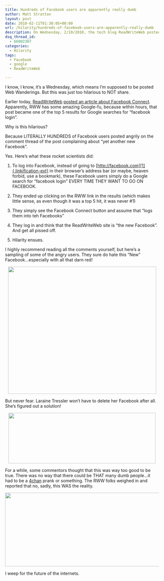 ```yaml
---
title: Hundreds of Facebook users are apparently really dumb
author: Matt Stratton
layout: post
date: 2010-02-11T01:30:05+00:00
url: /hilarity/hundreds-of-facebook-users-are-apparently-really-dumb
description: On Wednesday, 2/10/2010, the tech blog ReadWriteWeb posted an article about Facebook Connect. This post became highly ranked in Google for the term "facebook login"...which resulted in hundreds of Facebook users attempting to log into ReadWriteWeb, thinking the site was yet another Facebook redesign.
dsq_thread_id:
  - 66002307
categories:
  - Hilarity
tags:
  - Facebook
  - google
  - ReadWriteWeb

---
```

I know, I know, it&#8217;s a Wednesday, which means I&#8217;m supposed to be posted Web Wanderings. But this was just too hilarious to NOT share.

Earlier today, <a class="zem_slink" title="ReadWriteWeb" rel="homepage" href="http://readwriteweb.com">ReadWriteWeb</a> <a href="http://www.readwriteweb.com/archives/facebook_wants_to_be_your_one_true_loginpage3.php" target="_blank">posted an article about Facebook Connect</a>. Apparently, RWW has some amazing Google-fu, because within hours, that post became one of the top 5 results for Google searches for &#8220;facebook login&#8221;.


  


Why is this hilarious?

Because LITERALLY HUNDREDS of Facebook users posted angrily on the comment thread of the post complaining about &#8220;yet another new Facebook&#8221;.

Yes. Here&#8217;s what these rocket scientists did:

1) To log into Facebook, instead of going to [http://facebook.com][1]{.linkification-ext} in their browser&#8217;s address bar (or maybe, heaven forbid, use a bookmark), these Facebook users simply do a Google search for &#8220;facebook login&#8221; EVERY TIME THEY WANT TO GO ON FACEBOOK.

2) They ended up clicking on the RWW link in the results (which makes little sense, as even though it was a top 5 hit, it was never #1)

3) They simply see the Facebook Connect button and assume that &#8220;logs them into teh Facebooks&#8221;

4) They log in and think that the ReadWriteWeb site is &#8220;the new Facebook&#8221;. And get all pissed off.

5) Hilarity ensues.

I highly recommend reading all the comments yourself, but here&#8217;s a sampling of some of the angry users. They sure do hate this &#8220;New&#8221; Facebook&#8230;especially with all that darn red!

<p style="text-align: center;">
  <img class="aligncenter size-full wp-image-5860" title="angry" src="/wp-content/uploads/angry.png" alt="" width="485" height="416" srcset="/wp-content/uploads/angry.png 606w, /wp-content/uploads/angry-300x257.png 300w" sizes="(max-width: 485px) 100vw, 485px" />
</p>

But never fear. Laraine Tressler won&#8217;t have to delete her Facebook after all. She&#8217;s figured out a solution!

<p style="text-align: center;">
  <img class="aligncenter size-full wp-image-5861" title="bing-solution" src="/wp-content/uploads/bing-solution.png" alt="" width="482" height="165" srcset="/wp-content/uploads/bing-solution.png 603w, /wp-content/uploads/bing-solution-300x102.png 300w" sizes="(max-width: 482px) 100vw, 482px" />
</p>

For a while, some commentors thought that this was way too good to be true. There was no way that there could be THAT many dumb people&#8230;it had to be a <a class="zem_slink" title="4chan" rel="homepage" href="http://www.4chan.org">4chan</a> prank or something. The RWW folks weighed in and reported that no, sadly, this WAS the reality.

<p style="text-align: center;">
  <img class="aligncenter size-full wp-image-5862" title="stats" src="/wp-content/uploads/stats.png" alt="" width="518" height="241" srcset="/wp-content/uploads/stats.png 648w, /wp-content/uploads/stats-300x139.png 300w" sizes="(max-width: 518px) 100vw, 518px" />
</p>

I weep for the future of the internets.

 [1]: http://facebook.com "Linkification: http://facebook.com"